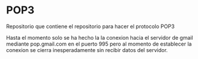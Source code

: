 POP3
====

Repositorio que contiene el repositorio para hacer el protocolo POP3

Hasta el momento solo se ha hecho la la conexion hacia el servidor de gmail mediante pop.gmail.com en el puerto 995
pero al momento de establecer la conexion se cierra inesperadamente sin recibir datos del servidor.
